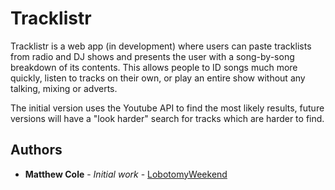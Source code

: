 # Tracklistr
Tracklistr is a web app (in development) where users can paste tracklists from radio and DJ shows and presents the user with a song-by-song breakdown of its contents. This allows people to ID songs much more quickly, listen to tracks on their own, or play an entire show without any talking, mixing or adverts.

The initial version uses the Youtube API to find the most likely results, future versions will have a "look harder" search for tracks which are harder to find.

## Authors
* **Matthew Cole** - *Initial work* - [LobotomyWeekend](https://github.com/LobotomyWeekend)
